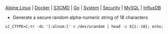 [Alpine Linux](../alpine-linux/) | [Docker](../docker/) | [S3CMD](../s3cmd/) | [Go](../go/) | [System](../system/) | [Security](../security/) | [MySQL](../mysql/) | [InfluxDB](../influxdb/)

- Generate a secure random alpha-numeric string of 18 characters

```
LC_CTYPE=C;tr -dc '[:alnum:]' < /dev/urandom | head -c ${1:-18}; echo;
```
